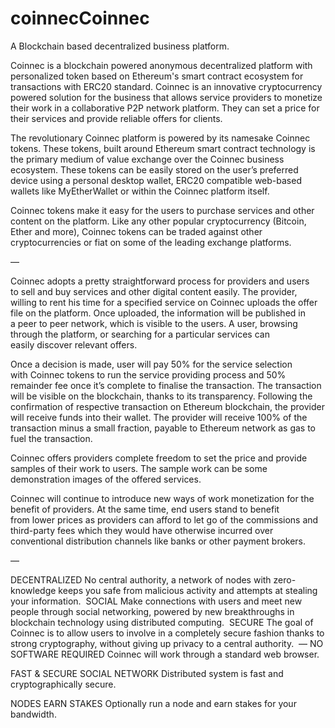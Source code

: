 # coinnecCoinnec
A Blockchain based decentralized business platform.


Coinnec is a blockchain powered anonymous decentralized platform with personalized token based on Ethereum's smart contract ecosystem for transactions with ERC20 standard. Coinnec is an innovative cryptocurrency powered solution for the business that allows service providers to monetize their work in a collaborative P2P network platform. They can set a price for their services and provide reliable offers for clients.

The revolutionary Coinnec platform is powered by its namesake Coinnec tokens. These tokens, built around Ethereum smart contract technology is the primary medium of value exchange over the Coinnec business ecosystem. These tokens can be easily stored on the user’s preferred device using a personal desktop wallet, ERC20 compatible web-based wallets like MyEtherWallet or within the Coinnec platform itself. 

Coinnec tokens make it easy for the users to purchase services and other content on the platform. Like any other popular cryptocurrency (Bitcoin, Ether and more), Coinnec tokens can be traded against other cryptocurrencies or fiat on some of the leading exchange platforms.

—

Coinnec adopts a pretty straightforward process for providers and users to sell and buy services and other digital content easily. The provider, willing to rent his time for a specified service on Coinnec uploads the offer file on the platform. Once uploaded, the information will be published in a peer to peer network, which is visible to the users. A user, browsing through the platform, or searching for a particular services can easily discover relevant offers. 

Once a decision is made, user will pay 50% for the service selection with Coinnec tokens to run the service providing process and 50% remainder fee once it’s complete to finalise the transaction. The transaction will be visible on the blockchain, thanks to its transparency. Following the confirmation of respective transaction on Ethereum blockchain, the provider will receive funds into their wallet. The provider will receive 100% of the transaction minus a small fraction, payable to Ethereum network as gas to fuel the transaction. 

Coinnec offers providers complete freedom to set the price and provide samples of their work to users. The sample work can be some demonstration images of the offered services.

Coinnec will continue to introduce new ways of work monetization for the benefit of providers. At the same time, end users stand to benefit from lower prices as providers can afford to let go of the commissions and third-party fees which they would have otherwise incurred over conventional distribution channels like banks or other payment brokers.

—

DECENTRALIZED No central authority, a network of nodes with zero-knowledge keeps you safe from malicious activity and attempts at stealing your information.  SOCIAL Make connections with users and meet new people through social networking, powered by new breakthroughs in blockchain technology using distributed computing.  SECURE The goal of Coinnec is to allow users to involve in a completely secure fashion thanks to strong cryptography, without giving up privacy to a central authority.  —
NO SOFTWARE REQUIRED
Coinnec will work through a standard web browser.

FAST & SECURE SOCIAL NETWORK
Distributed system is fast and cryptographically secure.

NODES EARN STAKES
Optionally run a node and earn stakes for your bandwidth.
